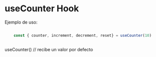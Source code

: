 # useCounter Hook


Ejemplo de uso:
```javascript

    const { counter, increment, decrement, reset} = useCounter(10)
    
```

useCounter() // recibe un valor por defecto